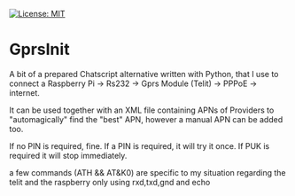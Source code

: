 [![License: MIT](https://img.shields.io/badge/License-MIT-yellow.svg)](https://opensource.org/licenses/MIT)

# GprsInit

A bit of a prepared Chatscript alternative written with Python,
that I use to connect a Raspberry Pi -> Rs232 -> Gprs Module (Telit) -> PPPoE -> internet.

It can be used together with an XML file containing APNs of Providers to "automagically" find the "best" APN,
however a manual APN can be added too.

If no PIN is required, fine.
If a PIN is required, it will try it once.
If PUK is required it will stop immediately.

a few commands (ATH && AT&K0) are specific to my situation regarding the telit and the raspberry only using rxd,txd,gnd and echo
